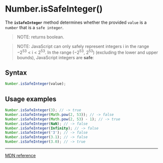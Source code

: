 # Number.isSafeInteger()

The **`isSafeInteger`** method determines whether the provided `value` is a `number` that is a `safe integer`.

> NOTE: returns boolean.

> NOTE: JavaScript can only safely represent integers i in the range −2<sup>53</sup> < i < 2<sup>53</sup>. In the range (−2<sup>53</sup>, 2<sup>53</sup>) (excluding the lower and upper bounds), JavaScript integers are **safe**:

## Syntax

```js
Number.isSafeInteger(value);
```

## Usage examples

```js
Number.isSafeInteger(3); // -> true
Number.isSafeInteger(Math.pow(2, 53)); // -> false
Number.isSafeInteger(Math.pow(2, 53) - 1); // -> true
Number.isSafeInteger(NaN); // -> false
Number.isSafeInteger(Infinity); // -> false
Number.isSafeInteger('3'); // -> false
Number.isSafeInteger(3.1); // -> false
Number.isSafeInteger(3.0); // -> true
```

---

[MDN reference](https://developer.mozilla.org/en-US/docs/Web/JavaScript/Reference/Global_Objects/Number/isSafeInteger)
